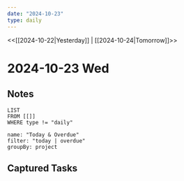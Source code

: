 ```yaml
---
date: "2024-10-23"
type: daily
---
```


<<[[2024-10-22|Yesterday]] | [[2024-10-24|Tomorrow]]>>

# 2024-10-23 Wed
## Notes
```dataview
LIST
FROM [[]]
WHERE type != "daily"
```

```todoist
name: "Today & Overdue"
filter: "today | overdue"
groupBy: project
```
## Captured Tasks
```tasks
```